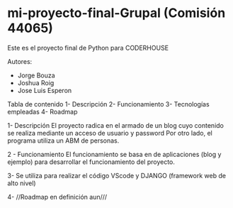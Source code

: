# mi-proyecto-final-Grupal (Comisión 44065)

Este es el proyecto final de Python para CODERHOUSE

Autores:
  - Jorge Bouza
  - Joshua Roig
  - Jose Luis Esperon

Tabla de contenido
1- Descripción
2- Funcionamiento
3- Tecnologías empleadas
4- Roadmap


1- Descripción
El proyecto radica en el armado de un blog cuyo contenido se realiza mediante un acceso de usuario y password
Por otro lado, el programa utiliza un ABM de personas.

2 - Funcionamiento
El funcionamiento se basa en de aplicaciones (blog y ejemplo) para desarrollar el funcionamiento del proyecto.

3- Se utiliza para realizar el código VScode y DJANGO (framework web de alto nivel)

4- //Roadmap en definición aun///



